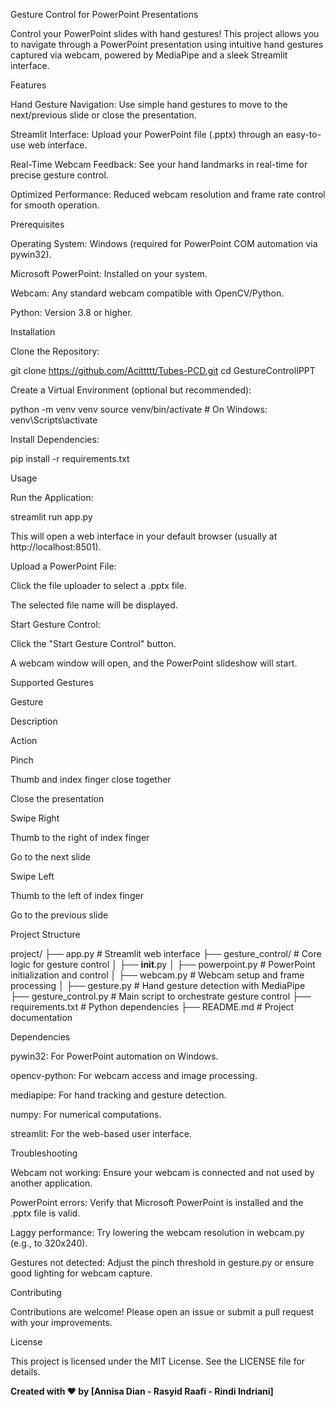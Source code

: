 Gesture Control for PowerPoint Presentations

Control your PowerPoint slides with hand gestures! This project allows you to navigate through a PowerPoint presentation using intuitive hand gestures captured via webcam, powered by MediaPipe and a sleek Streamlit interface.





Features





Hand Gesture Navigation: Use simple hand gestures to move to the next/previous slide or close the presentation.



Streamlit Interface: Upload your PowerPoint file (.pptx) through an easy-to-use web interface.



Real-Time Webcam Feedback: See your hand landmarks in real-time for precise gesture control.



Optimized Performance: Reduced webcam resolution and frame rate control for smooth operation.

Prerequisites





Operating System: Windows (required for PowerPoint COM automation via pywin32).



Microsoft PowerPoint: Installed on your system.



Webcam: Any standard webcam compatible with OpenCV/Python.



Python: Version 3.8 or higher.

Installation





Clone the Repository:

git clone https://github.com/Acittttt/Tubes-PCD.git cd GestureControlIPPT



Create a Virtual Environment (optional but recommended):

python -m venv venv
source venv/bin/activate  # On Windows: venv\Scripts\activate



Install Dependencies:

pip install -r requirements.txt

Usage





Run the Application:

streamlit run app.py

This will open a web interface in your default browser (usually at http://localhost:8501).



Upload a PowerPoint File:





Click the file uploader to select a .pptx file.



The selected file name will be displayed.



Start Gesture Control:





Click the "Start Gesture Control" button.



A webcam window will open, and the PowerPoint slideshow will start.

Supported Gestures







Gesture



Description



Action





Pinch



Thumb and index finger close together



Close the presentation





Swipe Right



Thumb to the right of index finger



Go to the next slide





Swipe Left



Thumb to the left of index finger



Go to the previous slide

Project Structure

project/
├── app.py                  # Streamlit web interface
├── gesture_control/        # Core logic for gesture control
│   ├── __init__.py
│   ├── powerpoint.py       # PowerPoint initialization and control
│   ├── webcam.py           # Webcam setup and frame processing
│   ├── gesture.py          # Hand gesture detection with MediaPipe
├── gesture_control.py      # Main script to orchestrate gesture control
├── requirements.txt        # Python dependencies
├── README.md               # Project documentation

Dependencies





pywin32: For PowerPoint automation on Windows.



opencv-python: For webcam access and image processing.



mediapipe: For hand tracking and gesture detection.



numpy: For numerical computations.



streamlit: For the web-based user interface.

Troubleshooting





Webcam not working: Ensure your webcam is connected and not used by another application.



PowerPoint errors: Verify that Microsoft PowerPoint is installed and the .pptx file is valid.



Laggy performance: Try lowering the webcam resolution in webcam.py (e.g., to 320x240).



Gestures not detected: Adjust the pinch threshold in gesture.py or ensure good lighting for webcam capture.

Contributing

Contributions are welcome! Please open an issue or submit a pull request with your improvements.

License

This project is licensed under the MIT License. See the LICENSE file for details.



**Created with ❤️ by [Annisa Dian - Rasyid Raafi - Rindi Indriani]**
